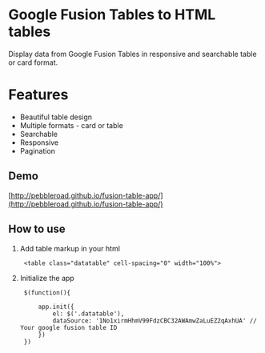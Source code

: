 # Google Fusion Tables to HTML tables

Display data from Google Fusion Tables in responsive and searchable table or card format.

# Features

* Beautiful table design
* Multiple formats - card or table
* Searchable
* Responsive
* Pagination

## Demo

[http://pebbleroad.github.io/fusion-table-app/](http://pebbleroad.github.io/fusion-table-app/)

## How to use

1. Add table markup in your html

        <table class="datatable" cell-spacing="0" width="100%">
    

2. Initialize the app

        $(function(){

            app.init({
                el: $('.datatable'),
                dataSource: '1No1xirmHhmV99FdzCBC32AWAmwZaLuEZ2qAxhUA' // Your google fusion table ID
            })
        })
